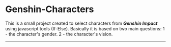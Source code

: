 # Genshin-Characters
This is a small project created to select characters from ***Genshin Impact*** using javascript tools (If-Else).
Basically it is based on two main questions:
1 - the character's gender.
2 - the character's vision.
***
